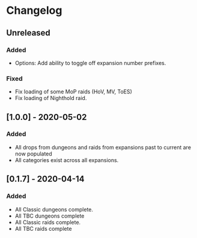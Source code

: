 # Changelog

## Unreleased
### Added
 - Options: Add ability to toggle off expansion number prefixes.

### Fixed
 - Fix loading of some MoP raids (HoV, MV, ToES)
 - Fix loading of Nighthold raid.

## [1.0.0] - 2020-05-02
### Added
 - All drops from dungeons and raids from expansions past to current are now populated
 - All categories exist across all expansions.

## [0.1.7] - 2020-04-14
### Added
 - All Classic dungeons complete.
 - All TBC dungeons complete
 - All Classic raids complete.
 - All TBC raids complete
